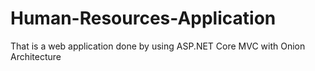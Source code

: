 # Human-Resources-Application
 That is a web application done by using ASP.NET Core MVC with Onion Architecture

